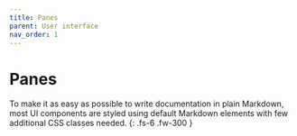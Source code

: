 ```yaml
---
title: Panes
parent: User interface
nav_order: 1
---
```


# Panes
To make it as easy as possible to write documentation in plain Markdown, most UI components are styled using default Markdown elements with few additional CSS classes needed.
{: .fs-6 .fw-300 }